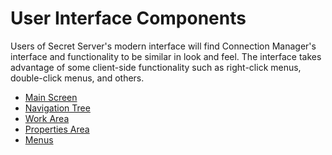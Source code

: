 [title]: # (User Interface Components)
[tags]: # (ui)
[priority]: # (202)
# User Interface Components

Users of Secret Server's modern interface will find Connection Manager's interface and functionality to be similar in look and feel. The interface takes advantage of some client-side functionality such as right-click menus, double-click menus, and others.

* [Main Screen](main-screen.md)
* [Navigation Tree](nav-tree.md)
* [Work Area](work-area.md)
* [Properties Area](prop-area.md)
* [Menus](menus.md)
